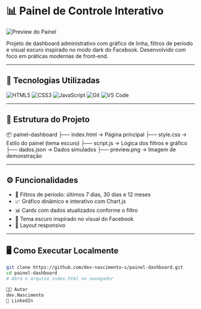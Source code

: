 # 📊 Painel de Controle Interativo

![Preview do Painel](https://dev-nascimento-s.github.io/painel-dashboard/preview.png)

Projeto de dashboard administrativo com gráfico de linha, filtros de período e visual escuro inspirado no modo dark do Facebook. Desenvolvido com foco em práticas modernas de front-end.

---

## 🚀 Tecnologias Utilizadas

![HTML5](https://img.shields.io/badge/-HTML5-333333?style=flat&logo=html5)
![CSS3](https://img.shields.io/badge/-CSS3-333333?style=flat&logo=css3)
![JavaScript](https://img.shields.io/badge/-JavaScript-333333?style=flat&logo=javascript)
![Git](https://img.shields.io/badge/-Git-333333?style=flat&logo=git)
![VS Code](https://img.shields.io/badge/-VS%20Code-333333?style=flat&logo=visualstudiocode)

---

## 📁 Estrutura do Projeto

📦 painel-dashboard
├── index.html → Página principal
├── style.css → Estilo do painel (tema escuro)
├── script.js → Lógica dos filtros e gráfico
├── dados.json → Dados simulados
├── preview.png → Imagem de demonstração


---

## ⚙️ Funcionalidades

- 📅 Filtros de período: últimos 7 dias, 30 dias e 12 meses
- 📈 Gráfico dinâmico e interativo com Chart.js
- 📊 Cards com dados atualizados conforme o filtro
- 🌙 Tema escuro inspirado no visual do Facebook
- 📱 Layout responsivo

---

## 🖥️ Como Executar Localmente

```bash
git clone https://github.com/dev-nascimento-s/painel-dashboard.git
cd painel-dashboard
# Abra o arquivo index.html no navegador

👨‍💻 Autor
dev.Nascimento
🔗 LinkedIn


